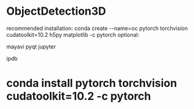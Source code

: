 # ObjectDetection3D

recommended installation:
conda create --name=oc pytorch torchvision cudatoolkit=10.2 h5py matplotlib -c pytorch
optional:

mayavi
pyqt
jupyter

ipdb
# conda install pytorch torchvision cudatoolkit=10.2 -c pytorch
